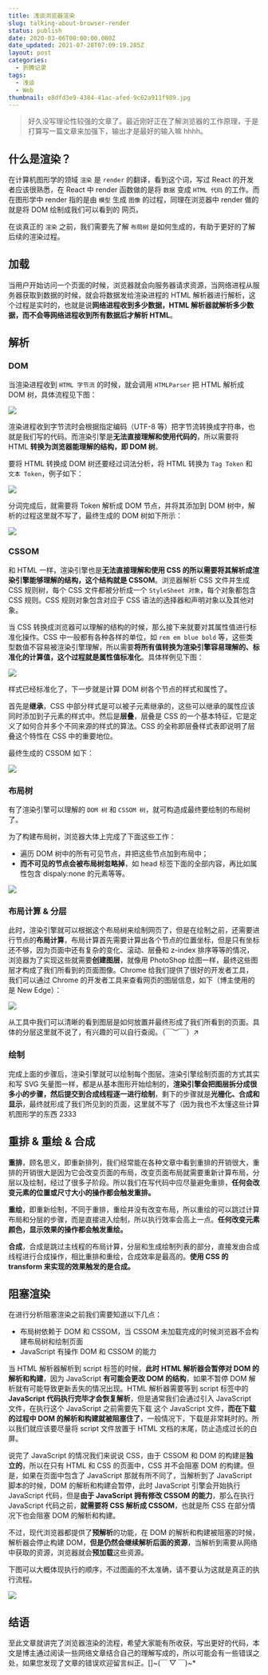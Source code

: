 ```yaml
---
title: 浅谈浏览器渲染
slug: talking-about-browser-render
status: publish
date: 2020-03-06T00:00:00.000Z
date_updated: 2021-07-28T07:09:19.285Z
layout: post
categories:
  - 折腾记录
tags:
  - 浅谈
  - Web
thumbnail: e8dfd3e9-4384-41ac-afed-9c62a911f989.jpg
---
```


> 好久没写理论性较强的文章了。最近刚好正在了解浏览器的工作原理，于是打算写一篇文章来加强下，输出才是最好的输入嘛 hhhh。

## 什么是渲染？

在计算机图形学的领域 `渲染` 是 `render` 的翻译，看到这个词，写过 React 的开发者应该很熟悉，在 React 中 render 函数做的是将 `数据` 变成 `HTML 代码` 的工作。而在图形学中 render 指的是由 `模型` 生成 `图像` 的过程，同理在浏览器中 render 做的就是将 DOM 绘制成我们可以看到的 网页。

在谈真正的 `渲染` 之前，我们需要先了解 `布局树` 是如何生成的，有助于更好的了解后续的渲染过程。

## 加载

当用户开始访问一个页面的时候，浏览器就会向服务器请求资源，当网络进程从服务器获取到数据的时候，就会将数据发给渲染进程的 HTML 解析器进行解析，这个过程是实时的，也就是说**网络进程收到多少数据，HTML 解析器就解析多少数据，而不会等网络进程收到所有数据后才解析 HTML**。

## 解析

### DOM

当渲染进程收到 `HTML 字节流` 的时候，就会调用 `HTMLParser` 把 HTML 解析成 DOM 树，具体流程见下图：

![](40154c12-65e7-4a71-a336-62ef63e922c2.jpg)

渲染进程收到字节流时会根据指定编码（UTF-8 等）把字节流转换成字符串，也就是我们写的代码。而渲染引擎是**无法直接理解和使用代码的**，所以需要将 HTML **转换为浏览器能理解的结构，即 DOM 树**。

要将 HTML 转换成 DOM 树还要经过词法分析，将 HTML 转换为 `Tag Token` 和 `文本 Token`，例子如下：

![](3a60bf29-fd4d-4da3-8b08-3065d64c6bdc.jpg)

分词完成后，就需要将 Token 解析成 DOM 节点，并将其添加到 DOM 树中，解析的过程这里就不写了，最终生成的 DOM 树如下所示：

![](a10db461-0e0b-46f0-be97-8a16c38e9e91.jpg)

### CSSOM

和 HTML 一样，渲染引擎也是**无法直接理解和使用 CSS 的所以需要将其解析成渲染引擎能够理解的结构，这个结构就是 CSSOM**。浏览器解析 CSS 文件并生成 CSS 规则树，每个 CSS 文件都被分析成一个 `StyleSheet 对象`，每个对象都包含 CSS 规则。CSS 规则对象包含对应于 CSS 语法的选择器和声明对象以及其他对象。

当 CSS 转换成浏览器可以理解的结构的时候，那么接下来就要对其属性值进行标准化操作。CSS 中一般都有各种各样的单位，如 `rem em blue bold` 等，这些类型数值不容易被渲染引擎理解，所以需要**将所有值转换为渲染引擎容易理解的、标准化的计算值，这个过程就是属性值标准化**。具体样例见下图：

![](e296e00d-ba4f-42aa-848a-e414e4239829.jpg)

样式已经标准化了，下一步就是计算 DOM 树各个节点的样式和属性了。

首先是**继承**，CSS 中部分样式是可以被子元素继承的，这些可以继承的属性应该同时添加到子元素的样式中。然后是**层叠**，层叠是 CSS 的一个基本特征，它是定义了如何合并多个不同来源的样式的算法。CSS 的全称即层叠样式表即说明了层叠这个特性在 CSS 中的重要地位。

最终生成的 CSSOM 如下：

![](ef7ae084-1984-422c-8899-9c623f4155c6.jpg)

### 布局树

有了渲染引擎可以理解的 `DOM 树` 和 `CSSOM 树`，就可构造成最终要绘制的布局树了。

为了构建布局树，浏览器大体上完成了下面这些工作：

- 遍历 DOM 树中的所有可见节点，并把这些节点加到布局中；
- **而不可见的节点会被布局树忽略掉**，如 head 标签下面的全部内容，再比如属性包含 dispaly:none 的元素等等。

![](949738a4-aae4-4253-b6f6-3c4dccc7d507.jpg)

### 布局计算 & 分层

此时，渲染引擎就可以根据这个布局树来绘制网页了，但是在绘制之前，还需要进行节点的**布局计算**，布局计算首先需要计算出各个节点的位置坐标，但是只有坐标还不够，因为页面中还有复杂的变化、滚动、层叠和 z-index 排序等等的情况，浏览器为了实现这些就需要**创建图层**，就像用 PhotoShop 绘图一样，最终这些图层才构成了我们所看到的页面图像。Chrome 给我们提供了很好的开发者工具，我们可以通过 Chrome 的开发者工具来查看网页的图层信息，如下（博主使用的是 New Edge）：

![](511d55d5-a2d5-46c5-b0fd-ca8b3a111c4d.jpg)

从工具中我们可以清晰的看到图层是如何放置并最终形成了我们所看到的页面。具体的分层这里就不说了，有兴趣的可以自行查阅。（￣︶￣）↗

### 绘制

完成上面的步骤后，渲染引擎就可以绘制每个图层。渲染引擎绘制页面的方式其实和写 SVG 矢量图一样，都是从基本图形开始绘制的，**渲染引擎会把图层拆分成很多小的步骤，然后提交到合成线程逐一进行绘制**，剩下的步骤就是**光栅化、合成和显示**，最终就形成了我们所见到的页面，这里就不写了（因为我也不太懂这些计算机图形学的东西 2333

## 重排 & 重绘 & 合成

**重排**，顾名思义，即重新排列，我们经常能在各种文章中看到重排的开销很大，重排的开销很大是因为它会改变页面的布局，改变页面布局就需要重新计算布局，分层以及绘制，经过了很多子阶段。所以我们在写代码中应尽量避免重排，**任何会改变元素的位置或尺寸大小的操作都会触发重排。**

**重绘**，即重新绘制，不同于重排，重绘并没有改变布局，所以重绘的可以跳过计算布局和分层的步骤，而是直接进入绘制，所以执行效率会高上一点。**任何改变元素颜色，显示效果的操作都会触发重绘。**

**合成**，合成是跳过主线程的布局计算，分层和生成绘制列表的部分，直接发由合成线程进行合成操作，相比重排和重绘，合成效率是最高的。**使用 CSS 的 transform 来实现的效果触发的是合成。**

## 阻塞渲染

在进行分析阻塞渲染之前我们需要知道以下几点：

- 布局树依赖于 DOM 和 CSSOM，当 CSSOM 未加载完成的时候浏览器不会构建布局树和绘制页面
- JavaScript 有操作 DOM 和 CSSOM 的能力

当 HTML 解析器解析到 script 标签的时候，**此时 HTML 解析器会暂停对 DOM 的解析和构建**，因为 JavaScript **有可能会更改 DOM 的结构**，如果不暂停 DOM 解析就有可能导致更新丢失的情况出现。HTML 解析器需要等到 script 标签中的 **JavaScript 代码执行完毕才会恢复解析**，但是通常我们会通过引入 JavaScript 文件，在执行这个 JavaScript 之前需要先下载 这个 JavaScript 文件，**而在下载的过程中 DOM 的解析和构建就被阻塞住了**，一般情况下，下载是非常耗时的。所以我们就应该要尽量将 script 文件放置于 HTML 文档的末尾，防止造成过长的白屏。

说完了 JavaScript 的情况我们来说说 CSS，由于 CSSOM 和 DOM 的构建是**独立的**，所以在只有 HTML 和 CSS 的页面中，CSS 并不会阻塞 DOM 的构建。但是，如果在页面中包含了 JavaScript 那就有所不同了，当解析到了 JavaScript 脚本的时候，DOM 的解析和构建会暂停，此时 JavaScript 引擎会开始执行 JavaScript 代码，但是**由于 JavaScript 拥有修改 CSSOM 的能力**，那么在执行 JavaScript 代码之前，**就需要将 CSS 解析成 CSSOM**，也就是所 CSS 在部分情况下也会阻塞 DOM 的解析和构建。

不过，现代浏览器都提供了**预解析**的功能，在 DOM 的解析和构建被阻塞的时候，解析器会停止构建 DOM，**但是仍然会继续解析后面的资源**，当解析到需要从网络中获取的资源，浏览器就会**预加载**这些资源。

下图可以大概体现执行的顺序，不过图画的不太准确，请不要认为这就是真正的执行流程。

![](bff23f1b-57d3-432a-bad3-ab2848b237e2.jpg)

## 结语

至此文章就讲完了浏览器渲染的流程，希望大家能有所收获，写出更好的代码，本文是博主通过阅读一些网络文章结合自己的理解写成的，所以可能会有一些错误之处，如果您发现了文章的错误欢迎留言纠正。\[\]~(￣ ▽ ￣)~\*
